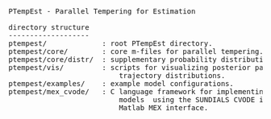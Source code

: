 <pre>
PTempEst - Parallel Tempering for Estimation

directory structure
-------------------
ptempest/             : root PTempEst directory.
ptempest/core/        : core m-files for parallel tempering.
ptempest/core/distr/  : supplementary probability distribution functions
ptempest/vis/         : scripts for visualizing posterior parameter and
                          trajectory distributions.
ptempest/examples/    : example model configurations. 
ptempest/mex_cvode/   : C language framework for implementing dynamical system
                          models  using the SUNDIALS CVODE integrator with a
                          Matlab MEX interface.
</pre>
